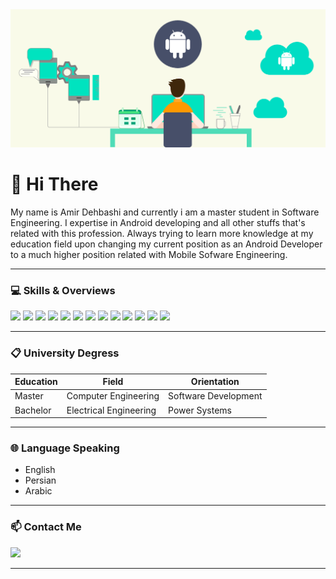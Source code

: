 <img src="Header.png" width="fill">

# 👋 Hi There

My name is Amir Dehbashi and currently i am a master student in Software Engineering. I expertise in Android developing and all other stuffs that's related with this profession. Always trying to learn more knowledge at my education field upon changing my current position as an Android Developer to a much higher position related with Mobile Sofware Engineering.

-----------------------------------------------------------------------------------------------------------------------------------------------------------------------------------

### 💻 Skills & Overviews

![](https://img.shields.io/badge/Windows-0078D6?style=flat&logo=Windows&logoColor=white)
![](https://img.shields.io/badge/Java-007396?style=flat&logo=Java&logoColor=white)
![](https://img.shields.io/badge/Kotlin-0095D5?style=flat&logo=Kotlin&logoColor=white)
![](https://img.shields.io/badge/Swift-FA7343?style=flat&logo=Swift&logoColor=white)
![](https://img.shields.io/badge/Android%20Studio-3DDC84?style=flat&logo=Android%20Studio&logoColor=white)
![](https://img.shields.io/badge/Google%20Play-414141?style=flat&logo=Google%20Play&logoColor=white)
![](https://img.shields.io/badge/Adobe%20Photoshop-31A8FF?style=flat&logo=Adobe%20Photoshop&logoColor=white)
![](https://img.shields.io/badge/Adobe%20XD-FF61F6?style=flat&logo=Adobe%20XD&logoColor=white)
![](https://img.shields.io/badge/Adobe%20Illustrator-FF9A00?style=flat&logo=Adobe%20Illustrator&logoColor=white)
![](https://img.shields.io/badge/IOS-333333?style=flat&logo=IOS&logoColor=white)
![](https://img.shields.io/badge/Postman-FF6C37?style=flat&logo=Postman&logoColor=white)
![](https://img.shields.io/badge/Github-6f42c1?style=flat&logo=Github&logoColor=white)
![](https://img.shields.io/badge/Trello-0079BF?style=flat&logo=Trello&logoColor=white)

-----------------------------------------------------------------------------------------------------------------------------------------------------------------------------------

### 📋 University Degress

Education | Field | Orientation
------------ | ------------- | -------------
Master | Computer Engineering | Software Development
Bachelor | Electrical Engineering | Power Systems

-----------------------------------------------------------------------------------------------------------------------------------------------------------------------------------

### 🌐 Language Speaking

* English <br/>
* Persian <br/>
* Arabic

-----------------------------------------------------------------------------------------------------------------------------------------------------------------------------------

### 📫 Contact Me

![](https://img.shields.io/badge/WhatsApp-25D366?style=flat&logo=whatsapp&logoColor=white)

-----------------------------------------------------------------------------------------------------------------------------------------------------------------------------------

<!--- ### 📈 Stats --->

<!--- ![](https://github-readme-stats.vercel.app/api?username=A-Dehbashi&theme=vue-dark&show_icons=true&count_private=true) --->
<!--- ![](https://github-readme-stats.vercel.app/api/top-langs/?username=A-Dehbashi&theme=vue-dark&layout=compact) --->
